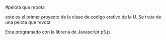#pelota que rebota

este es el primer proyecto de la clase de codigo cretivo de la U. Se trata de una pelota que revota

Esta programado con la libreria de Javascript p5.js
